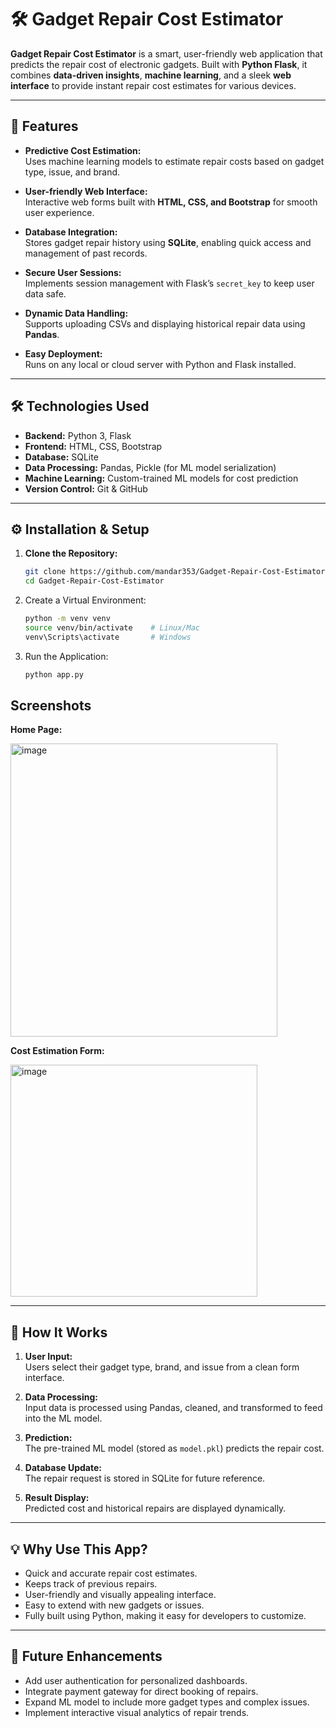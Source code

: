 # 🛠️ Gadget Repair Cost Estimator


**Gadget Repair Cost Estimator** is a smart, user-friendly web application that predicts the repair cost of electronic gadgets. Built with **Python Flask**, it combines **data-driven insights**, **machine learning**, and a sleek **web interface** to provide instant repair cost estimates for various devices.

---

## 🌟 Features

- **Predictive Cost Estimation:**  
  Uses machine learning models to estimate repair costs based on gadget type, issue, and brand.

- **User-friendly Web Interface:**  
  Interactive web forms built with **HTML, CSS, and Bootstrap** for smooth user experience.

- **Database Integration:**  
  Stores gadget repair history using **SQLite**, enabling quick access and management of past records.

- **Secure User Sessions:**  
  Implements session management with Flask’s `secret_key` to keep user data safe.

- **Dynamic Data Handling:**  
  Supports uploading CSVs and displaying historical repair data using **Pandas**.

- **Easy Deployment:**  
  Runs on any local or cloud server with Python and Flask installed.

---

## 🛠️ Technologies Used

- **Backend:** Python 3, Flask  
- **Frontend:** HTML, CSS, Bootstrap  
- **Database:** SQLite  
- **Data Processing:** Pandas, Pickle (for ML model serialization)  
- **Machine Learning:** Custom-trained ML models for cost prediction  
- **Version Control:** Git & GitHub  

---

## ⚙️ Installation & Setup

1. **Clone the Repository:**
   ```bash
   git clone https://github.com/mandar353/Gadget-Repair-Cost-Estimator.git
   cd Gadget-Repair-Cost-Estimator
2. Create a Virtual Environment:
   ```bash
   python -m venv venv
   source venv/bin/activate    # Linux/Mac
   venv\Scripts\activate       # Windows
3. Run the Application:
    ```bash
   python app.py


## Screenshots

**Home Page:**  

<img width="427" height="469" alt="image" src="https://github.com/user-attachments/assets/9ec13a23-d382-44f8-aa79-26e15a369289" />

 

**Cost Estimation Form:**  

<img width="395" height="371" alt="image" src="https://github.com/user-attachments/assets/72d217e7-0787-4044-9f45-3c094cae9af3" />


---

## 🧩 How It Works

1. **User Input:**  
   Users select their gadget type, brand, and issue from a clean form interface.

2. **Data Processing:**  
   Input data is processed using Pandas, cleaned, and transformed to feed into the ML model.

3. **Prediction:**  
   The pre-trained ML model (stored as `model.pkl`) predicts the repair cost.

4. **Database Update:**  
   The repair request is stored in SQLite for future reference.

5. **Result Display:**  
   Predicted cost and historical repairs are displayed dynamically.

---

## 💡 Why Use This App?

- Quick and accurate repair cost estimates.  
- Keeps track of previous repairs.  
- User-friendly and visually appealing interface.  
- Easy to extend with new gadgets or issues.  
- Fully built using Python, making it easy for developers to customize.

---

## 🚀 Future Enhancements

- Add user authentication for personalized dashboards.  
- Integrate payment gateway for direct booking of repairs.  
- Expand ML model to include more gadget types and complex issues.  
- Implement interactive visual analytics of repair trends.
